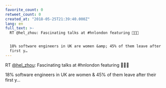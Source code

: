```yaml
---
favorite_count: 0
retweet_count: 0
created_at: "2018-05-25T21:39:40.000Z"
lang: en
full_text: >-
  RT @hel_zhou: Fascinating talks at #hnlondon featuring 🦄🦄🦄 


  18% software engineers in UK are women &amp; 45% of them leave after their
  first y…
---
```


RT [@hel_zhou](https://twitter.com/hel_zhou): Fascinating talks at #hnlondon
featuring 🦄🦄🦄

18% software engineers in UK are women &amp; 45% of them leave after their first
y…
